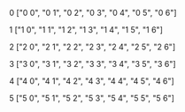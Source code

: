 0 ["0 0", "0 1", "0 2", "0 3", "0 4", "0 5", "0 6"]

1 ["1 0", "1 1", "1 2", "1 3", "1 4", "1 5", "1 6"]

2 ["2 0", "2 1", "2 2", "2 3", "2 4", "2 5", "2 6"]

3 ["3 0", "3 1", "3 2", "3 3", "3 4", "3 5", "3 6"]

4 ["4 0", "4 1", "4 2", "4 3", "4 4", "4 5", "4 6"]

5 ["5 0", "5 1", "5 2", "5 3", "5 4", "5 5", "5 6"]




